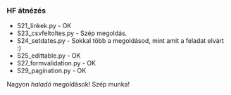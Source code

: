 ### HF átnézés

* S21_linkek.py - OK
* S23_csvfeltoltes.py - Szép megoldás.
* S24_setdates.py - Sokkal több a megoldásod, mint amit a feladat elvárt :)
* S25_edittable.py - OK
* S27_formvalidation.py - OK
* S29_pagination.py - OK

Nagyon *haladó* megoldások! Szép munka!
